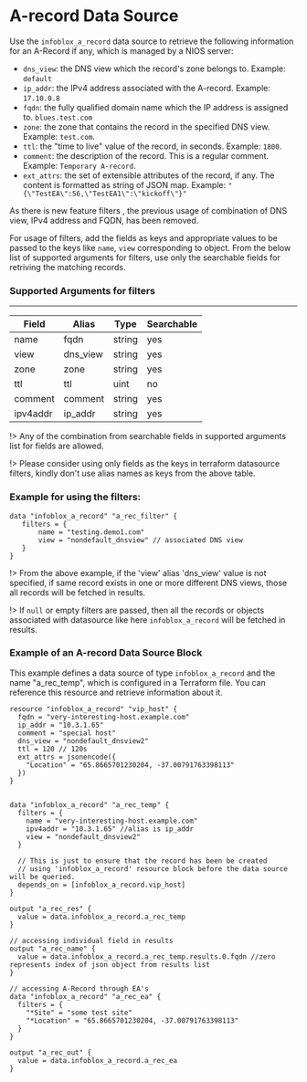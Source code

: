 # A-record Data Source

Use the `infoblox_a_record` data source to retrieve the following information for an A-Record if any, which is managed by a NIOS server:

* `dns_view`: the DNS view which the record's zone belongs to. Example: `default`
* `ip_addr`: the IPv4 address associated with the A-record. Example: `17.10.0.8`
* `fqdn`: the fully qualified domain name which the IP address is assigned to. `blues.test.com`
* `zone`: the zone that contains the record in the specified DNS view. Example: `test.com`.
* `ttl`: the "time to live" value of the record, in seconds. Example: `1800`.
* `comment`: the description of the record. This is a regular comment. Example: `Temporary A-record`.
* `ext_attrs`: the set of extensible attributes of the record, if any. The content is formatted as string of JSON map. Example: `"{\"TestEA\":56,\"TestEA1\":\"kickoff\"}"`

As there is new feature filters , the previous usage of combination of DNS view, IPv4 address and FQDN, has been removed.

For usage of filters, add the fields as keys and appropriate values to be passed to the keys like `name`, `view` corresponding to object.
From the below list of supported arguments for filters,  use only the searchable fields for retriving the matching records.

### Supported Arguments for filters

-----
| Field    | Alias    | Type   | Searchable |
|----------|----------|--------|------------|
| name     | fqdn     | string | yes        |
| view     | dns_view | string | yes        |
| zone     | zone     | string | yes        |
| ttl      | ttl      | uint   | no         |
| comment  | comment  | string | yes        |
| ipv4addr | ip_addr  | string | yes        |

!> Any of the combination from searchable fields in supported arguments list for fields are allowed.

!> Please consider using only fields as the keys in terraform datasource filters, kindly don't use alias names as keys from the above table.

### Example for using the filters:
 ```hcl
 data "infoblox_a_record" "a_rec_filter" {
    filters = {
        name = "testing.demo1.com"
        view = "nondefault_dnsview" // associated DNS view
    }
 }
 ```

!> From the above example, if the 'view' alias 'dns_view' value is not specified, if same record exists in one or more different DNS views, those
all records will be fetched in results.

!> If `null` or empty filters are passed, then all the records or objects associated with datasource like here `infoblox_a_record` will be fetched in results.

### Example of an A-record Data Source Block

This example defines a data source of type `infoblox_a_record` and the name "a_rec_temp", which is configured in a Terraform file.
You can reference this resource and retrieve information about it.

```hcl
resource "infoblox_a_record" "vip_host" {
  fqdn = "very-interesting-host.example.com"
  ip_addr = "10.3.1.65"
  comment = "special host"
  dns_view = "nondefault_dnsview2"
  ttl = 120 // 120s
  ext_attrs = jsonencode({
    "Location" = "65.8665701230204, -37.00791763398113"
  })
}


data "infoblox_a_record" "a_rec_temp" {
  filters = {
    name = "very-interesting-host.example.com"
    ipv4addr = "10.3.1.65" //alias is ip_addr
    view = "nondefault_dnsview2"
  }
  
  // This is just to ensure that the record has been be created
  // using 'infoblox_a_record' resource block before the data source will be queried.
  depends_on = [infoblox_a_record.vip_host]
}

output "a_rec_res" {
  value = data.infoblox_a_record.a_rec_temp
}

// accessing individual field in results
output "a_rec_name" {
  value = data.infoblox_a_record.a_rec_temp.results.0.fqdn //zero represents index of json object from results list
}

// accessing A-Record through EA's
data "infoblox_a_record" "a_rec_ea" {
  filters = {
    "*Site" = "some test site"
    "*Location" = "65.8665701230204, -37.00791763398113"
  }
}

output "a_rec_out" {
  value = data.infoblox_a_record.a_rec_ea
}
```

